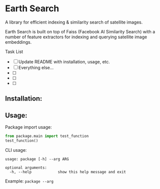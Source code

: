 # Earth Search

A library for efficient indexing & similarity search of satellite images. 

Earth Search is built on top of Faiss (Facebook AI Similarity Search) with a number of feature extractors for indexing and querying satellite image embeddings. 

Task List
- [ ] Update README with installation, usage, etc.
- [ ] Everything else...
- [ ] 
- [ ] 
- [ ] 

## Installation:


## Usage:

Package import usage:
```python
from package.main import test_function
test_function()

```

CLI usage:
```
usage: package [-h] --arg ARG

optional arguments:
  -h, --help            show this help message and exit
```

Example: `package --arg`